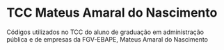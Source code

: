 # TCC Mateus Amaral do Nascimento
Códigos utilizados no TCC do aluno de graduação em administração pública e de empresas da FGV-EBAPE, Mateus Amaral do Nascimento
